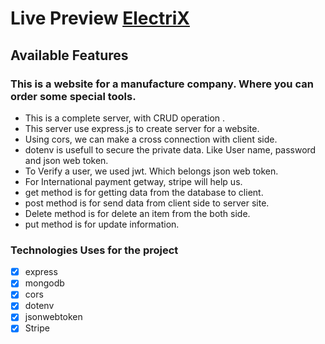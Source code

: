 # Live Preview [ElectriX](https://electrix-f01c8.web.app/)

## Available Features

### This is a website for a manufacture company. Where you can order some special tools.

-   This is a complete server, with CRUD operation .
-   This server use express.js to create server for a website.
-   Using cors, we can make a cross connection with client side.
-   dotenv is usefull to secure the private data. Like User name, password and json web token.
-   To Verify a user, we used jwt. Which belongs json web token.
-   For International payment getway, stripe will help us.
-   get method is for getting data from the database to client.
-   post method is for send data from client side to server site.
-   Delete method is for delete an item from the both side.
-   put method is for update information.

### Technologies Uses for the project

-   [x] express
-   [x] mongodb
-   [x] cors
-   [x] dotenv
-   [x] jsonwebtoken
-   [x] Stripe
